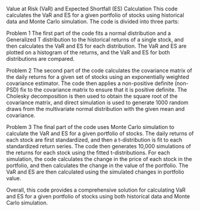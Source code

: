 Value at Risk (VaR) and Expected Shortfall (ES) Calculation
This code calculates the VaR and ES for a given portfolio of stocks using historical data and Monte Carlo simulation. The code is divided into three parts:

Problem 1
The first part of the code fits a normal distribution and a Generalized T distribution to the historical returns of a single stock, and then calculates the VaR and ES for each distribution. The VaR and ES are plotted on a histogram of the returns, and the VaR and ES for both distributions are compared.

Problem 2
The second part of the code calculates the covariance matrix of the daily returns for a given set of stocks using an exponentially weighted covariance estimator. The code then applies a non-positive definite (non-PSD) fix to the covariance matrix to ensure that it is positive definite. The Cholesky decomposition is then used to obtain the square root of the covariance matrix, and direct simulation is used to generate 1000 random draws from the multivariate normal distribution with the given mean and covariance.

Problem 3
The final part of the code uses Monte Carlo simulation to calculate the VaR and ES for a given portfolio of stocks. The daily returns of each stock are first standardized, and then a t-distribution is fit to each standardized return series. The code then generates 10,000 simulations of the returns for each stock using the fitted t-distributions. For each simulation, the code calculates the change in the price of each stock in the portfolio, and then calculates the change in the value of the portfolio. The VaR and ES are then calculated using the simulated changes in portfolio value.

Overall, this code provides a comprehensive solution for calculating VaR and ES for a given portfolio of stocks using both historical data and Monte Carlo simulation.
